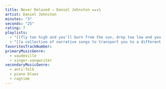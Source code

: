 ```yaml
---
title: Never Relaxed — Daniel Johnston ★★★½
artist: Daniel Johnston
minutes: "3"
seconds: "25"
rating: 7
playlists:
  - "[[fly too high and you'll burn from the sun, drop too low and you'll drown in the ocean]]"
  - "[[a collection of narrative songs to transport you to a different world]]"
favoritesTrackNumber:
primaryMusicGenre:
  - vaudeville
  - singer-songwriter
secondaryMusicGenre:
  - anti-folk
  - piano blues
  - ragtime
---
```

